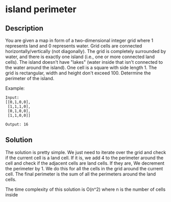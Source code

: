 island perimeter
================

## Description

You are given a map in form of a two-dimensional integer grid where 1 represents
land and 0 represents water. Grid cells are connected horizontally/vertically
(not diagonally). The grid is completely surrounded by water, and there is
exactly one island (i.e., one or more connected land cells). The island doesn't
have "lakes" (water inside that isn't connected to the water around the island).
One cell is a square with side length 1. The grid is rectangular, width and
height don't exceed 100. Determine the perimeter of the island.

Example:

```
Input:
[[0,1,0,0],
 [1,1,1,0],
 [0,1,0,0],
 [1,1,0,0]]

Output: 16
```

## Solution

The solution is pretty simple. We just need to iterate over the grid and check
if the current cell is a land cell. If it is, we add 4 to the perimeter around
the cell and check if the adjacent cells are land cells. If they are, We
decrement the perimeter by 1. We do this for all the cells in the grid around
the current cell. The final perimeter is the sum of all the perimeters around
the land cells.

The time complexity of this solution is O(n^2) where n is the number of cells
inside
